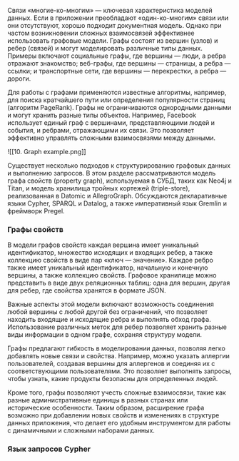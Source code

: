 Связи «многие-ко-многим» — ключевая характеристика моделей данных. Если в приложении преобладают «один-ко-многим» связи или они отсутствуют, хорошо подходит документная модель. Однако при частом возникновении сложных взаимосвязей эффективнее использовать графовые модели. Графы состоят из вершин (узлов) и ребер (связей) и могут моделировать различные типы данных. Примеры включают социальные графы, где вершины — люди, а ребра отражают знакомство; веб-графы, где вершины — страницы, а ребра — ссылки; и транспортные сети, где вершины — перекрестки, а ребра — дороги.

Для работы с графами применяются известные алгоритмы, например, для поиска кратчайшего пути или определения популярности страниц (алгоритм PageRank). Графы не ограничиваются однородными данными и могут хранить разные типы объектов. Например, Facebook использует единый граф с вершинами, представляющими людей и события, и ребрами, отражающими их связи. Это позволяет эффективно управлять сложными взаимосвязями между данными.

![[10. Graph example.png]]

Существует несколько подходов к структурированию графовых данных и выполнению запросов. В этом разделе рассматриваются модель графа свойств (property graph), используемая в СУБД, таких как Neo4j и Titan, и модель хранилища тройных кортежей (triple-store), реализованная в Datomic и AllegroGraph. Обсуждаются декларативные языки Cypher, SPARQL и Datalog, а также императивный язык Gremlin и фреймворк Pregel.

### Графы свойств

В модели графов свойств каждая вершина имеет уникальный идентификатор, множество исходящих и входящих ребер, а также коллекцию свойств в виде пар «ключ — значение». Каждое ребро также имеет уникальный идентификатор, начальную и конечную вершины, а также коллекцию свойств. Графовое хранилище можно представить в виде двух реляционных таблиц: одна для вершин, другая для ребер, где свойства хранятся в формате JSON.

Важные аспекты этой модели включают возможность соединения любой вершины с любой другой без ограничений, что позволяет находить входящие и исходящие ребра и выполнять обход графа. Использование различных меток для ребер позволяет хранить разные виды информации в одном графе, сохраняя структуру модели.

Графы предлагают гибкость в моделировании данных, позволяя легко добавлять новые связи и свойства. Например, можно указать аллергии пользователей, создавая вершины для аллергенов и соединяя их с соответствующими пользователями. Это позволяет выполнять запросы, чтобы узнать, какие продукты безопасны для определенных людей.

Кроме того, графы позволяют учесть сложные взаимосвязи, такие как разные административные единицы в разных странах или исторические особенности. Таким образом, расширение графа возможно при добавлении новых свойств и изменениях в структуре данных приложения, что делает его удобным инструментом для работы с динамичными и сложными наборами данных.

### Язык запросов Cypher

